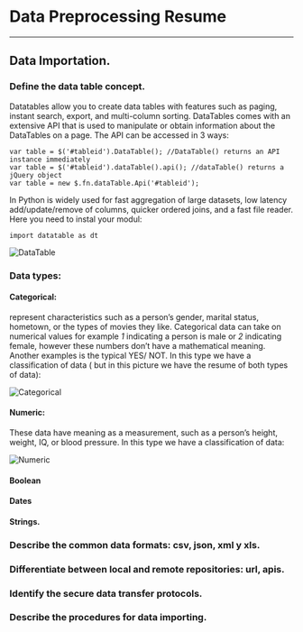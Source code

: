 # **Data Preprocessing Resume**
-------------------------------------------------------------------------------------------------------------------------
## Data Importation.
### Define the data table concept.        
Datatables allow you to create data tables with features such as paging, instant search, export, and multi-column sorting.
DataTables comes with an extensive API that is used to manipulate or obtain information about the DataTables on a page.
The API can be accessed in 3 ways:

```
var table = $('#tableid').DataTable(); //DataTable() returns an API instance immediately
var table = $('#tableid').dataTable().api(); //dataTable() returns a jQuery object
var table = new $.fn.dataTable.Api('#tableid');
```

In Python is widely used for fast aggregation of large datasets, low latency add/update/remove of columns, quicker ordered joins, and a fast file reader. Here you need to instal your modul:        

```import datatable as dt```   


![DataTable](https://miro.medium.com/max/1342/1*hgMH-aKTyU7UF43rf6n_Zg.png)

### Data types: 
#### Categorical:   
represent characteristics such as a person’s gender, marital status, hometown, or the types of movies they like. Categorical data can take on numerical values for example  *1* indicating a person is male or *2* indicating female, however these numbers don’t have a mathematical meaning. Another examples is the typical YES/ NOT. In this type we have a classification of data ( but in this picture we have the resume of both types of data):     


![Categorical](https://o.quizlet.com/8UUywzzaMhY2ZGHrWE7VkA_b.png)


#### Numeric:   
These data have meaning as a measurement, such as a person’s height, weight, IQ, or blood pressure. In this type we have a classification of data:   


![Numeric](https://miro.medium.com/max/802/1*lheLiN7y4sSD2JKvow-clw.jpeg)
#### Boolean
#### Dates
#### Strings.

### Describe the common data formats: csv, json, xml y xls.

### Differentiate between local and remote repositories: url, apis.

### Identify the secure data transfer protocols.

### Describe the procedures for data importing.

